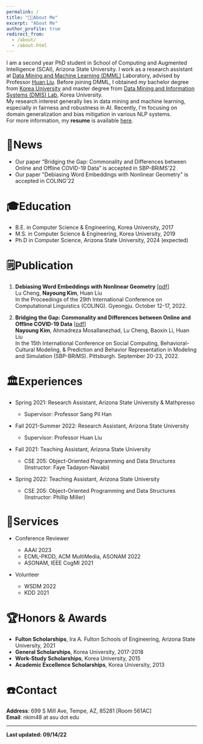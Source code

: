 ```yaml
---
permalink: /
title: "👩‍💻About Me"
excerpt: "About Me"
author_profile: true
redirect_from: 
  - /about/
  - /about.html
---
```

I am a second year PhD student in School of Computing and Augmented Intelligence (SCAI), Arizona State University. I work as a research assistant at [Data Mining and Machine Learning (DMML)](https://dmml.asu.edu/) Laboratory, advised by Professor [Huan Liu](https://www.public.asu.edu/~huanliu/). Before joining DMML, I obtained my bachelor degree from [Korea University](https://www.korea.edu/mbshome/mbs/en/index.do) and master degree from [Data Mining and Information Systems (DMIS) Lab](https://dmis.korea.ac.kr/home), Korea University.\
My research interest generally lies in data mining and machine learning, especially in fairness and robustness in AI. Recently, I'm focusing on domain generalization and bias mitigation in various NLP systems.\
For more information, my **resume** is available [here](../files/resume.pdf).

📰News
======
- Our paper “Bridging the Gap: Commonality and Differences between Online and Offline COVID-19 Data” is accepted in SBP-BRiMS'22
- Our paper "Debiasing Word Embeddings with Nonlinear Geometry" is accepted in COLING'22

🎓Education
======
* B.E. in Computer Science & Engineering, Korea University, 2017
* M.S. in Computer Science & Engineering, Korea University, 2019
* Ph.D in Computer Science, Arizona State University, 2024 (expected)

🗒️Publication
======
1. **Debiasing Word Embeddings with Nonlinear Geometry** [[pdf](https://arxiv.org/pdf/2208.13899.pdf)] \
Lu Cheng, **Nayoung Kim**, Huan Liu \
In the Proceedings of the 29th International Conference on Computational Linguistics (COLING). Gyeongju. October 12-17, 2022.

2. **Bridging the Gap: Commonality and Differences between Online and Offline COVID-19 Data** [[pdf](https://arxiv.org/pdf/2208.03907.pdf)] \
**Nayoung Kim**, Ahmadreza Mosallanezhad, Lu Cheng, Baoxin Li, Huan Liu \
In the 15th International Conference on Social Computing, Behavioral-Cultural Modeling, & Prediction and Behavior Representation in Modeling and Simulation (SBP-BRiMS). Pittsburgh. September 20-23, 2022.

🏛️Experiences
======
* Spring 2021: Research Assistant, Arizona State University & Mathpresso
  * Supervisor: Professor Sang Pil Han

* Fall 2021-Summer 2022: Research Assistant, Arizona State University
  * Supervisor: Professor Huan Liu

* Fall 2021: Teaching Assistant, Arizona State University
  * CSE 205: Object-Oriented Programming and Data Structures (Instructor: Faye Tadayon-Navabi)

* Spring 2022: Teaching Assistant, Arizona State University
  * CSE 205: Object-Oriented Programming and Data Structures (Instructor: Phillip Miller)

🏢Services
======
* Conference Reviewer
  * AAAI 2023
  * ECML-PKDD, ACM MultiMedia, ASONAM 2022
  * ASONAM, IEEE CogMI 2021

* Volunteer
  * WSDM 2022
  * KDD 2021 


🏆Honors & Awards
======
* **Fulton Scholarships**, Ira A. Fulton Schools of Engineering, Arizona State University, 2021
* **General Scholarships**, Korea University, 2017-2018
* **Work-Study Scholarships**, Korea University, 2015
* **Academic Excellence Scholarships**, Korea University, 2013


☎️Contact
=====
**Address**: 699 S Mill Ave, Tempe, AZ, 85281 [Room 561AC]\
**Email**: nkim48 at asu dot edu


------
**Last updated: 09/14/22**


